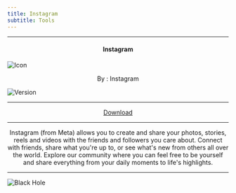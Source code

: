```yaml
---
title: Instagram
subtitle: Tools
---
```

---

<h4> <p align="center"> Instagram </p> </h4>

![Icon](https://rb.gy/4jscd)

<p align="center"> By : Instagram </p>

![Version](https://rb.gy/wk2zzw)

---

<p align ="center">
<a href="https://clk.asia/Yz0qx4" class="btn btn-outline-success"> Download </a>
</p>

---

<p align="center">
Instagram (from Meta) allows you to create and share your photos, stories, reels and videos with the friends and followers you care about. Connect with friends, share what you're up to, or see what's new from others all over the world. Explore our community where you can feel free to be yourself and share everything from your daily moments to life's highlights.
</p>

---

![Black Hole](https://rb.gy/z0dyyw)
